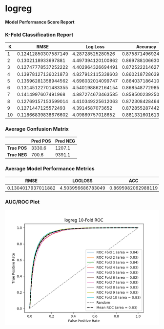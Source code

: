 # logreg
**Model Performance Score Report**

### K-Fold Classification Report
| K | RMSE | Log Loss | Accuracy | Precision | Recall | F-Measure | AUC | Kappa |
| --- | --- | --- | --- | --- | --- | --- | --- | --- |
| 1 | 0.12412850307587149 | 4.28728525280526 | 0.8758714969241285 | 0.8209673335021525 | 0.7451160652723512 | 0.7812048192771085 | 0.8381675277232463 | 0.6948470634551033 |
| 2 | 0.1302118933697881 | 4.497394120100862 | 0.8697881066302119 | 0.8433407462317766 | 0.7286507258753202 | 0.7818119344863131 | 0.8324532535469503 | 0.6897188061477073 |
| 3 | 0.12747778537252222 | 4.402964326694491 | 0.8725222146274778 | 0.8404082579447923 | 0.7547916666666666 | 0.7953023817363626 | 0.8424009198033232 | 0.7031286500364005 |
| 4 | 0.13978127136021873 | 4.827912115338603 | 0.8602187286397812 | 0.8336917562724014 | 0.7211657709797437 | 0.7733569766153163 | 0.8250436698035974 | 0.673067910009602 |
| 5 | 0.13596281358944562 | 4.696032014099747 | 0.8640371864105544 | 0.8200827205882353 | 0.7474345549738219 | 0.7820751616084146 | 0.8339872186275645 | 0.6835804620282224 |
| 6 | 0.13145122701483355 | 4.540198862164154 | 0.8685487729851664 | 0.8296718199077842 | 0.702572347266881 | 0.7608506404676035 | 0.8207265629278444 | 0.671073513804257 |
| 7 | 0.1414997607491968 | 4.887274673463585 | 0.8585002392508032 | 0.8181229773462784 | 0.7555289898386133 | 0.7855811062771909 | 0.8339039330046344 | 0.6802395457695424 |
| 8 | 0.12769157153599014 | 4.410349225612063 | 0.8723084284640098 | 0.8186954288649204 | 0.7328735632183908 | 0.7734109655507035 | 0.8320949195603579 | 0.684896059987125 |
| 9 | 0.1271447125572493 | 4.3914587073652 | 0.8728552874427506 | 0.8212731229597389 | 0.7150639507342492 | 0.7644973410990125 | 0.8259666827755997 | 0.6779877248792061 |
| 10 | 0.11866839838676602 | 4.09869757018652 | 0.881331601613234 | 0.814317673378076 | 0.7309236947791165 | 0.7703703703703704 | 0.8342734960509015 | 0.6906768963243526 |

### Average Confusion Matrix
| | Pred POS | Pred NEG |
| --- | --- | --- |
| **True POS** | 3330.6 | 1207.1 |
| **True NEG** | 700.6 | 9391.1 |

### Average Model Performance Metrics
| RMSE | LOGLOSS | ACC | PRE | REC | F1 | AUC | KAPP |
| --- | --- | --- | --- | --- | --- | --- | --- |
| 0.1304017937011882 | 4.503956686783049 | 0.8695982062988119 | 0.8260571836996157 | 0.7334121329605156 | 0.7768461697488396 | 0.8319018183824021 | 0.6849216632441519 |

### AUC/ROC Plot
![ROC Plot](logreg_auc-plot.png)
